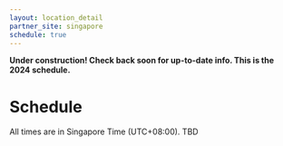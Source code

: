 ```yaml
---
layout: location_detail
partner_site: singapore
schedule: true
---
```


**Under construction! Check back soon for up-to-date info. This is the 2024 schedule.**

# Schedule
All times are in Singapore Time (UTC+08:00).
TBD